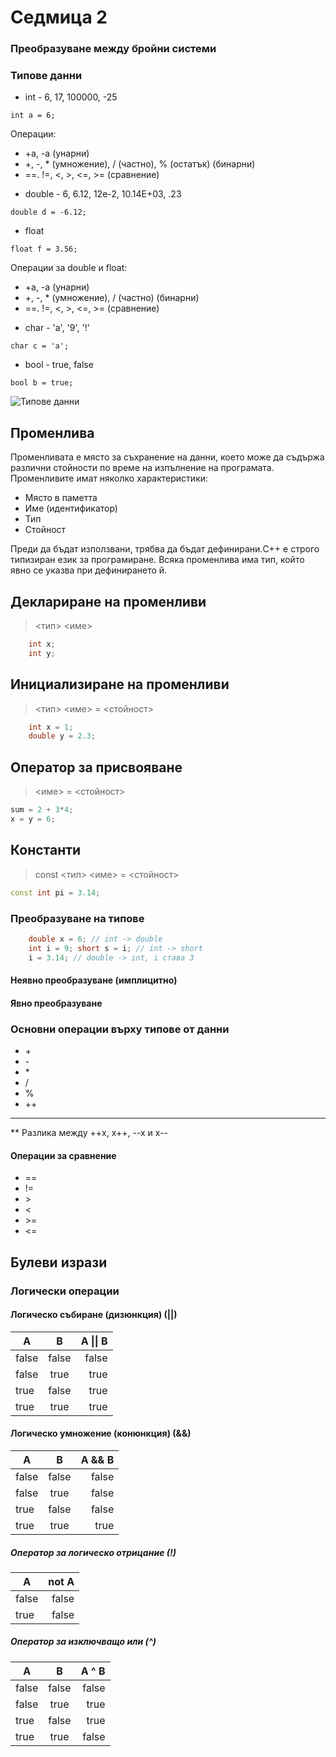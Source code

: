 # Седмица 2
### Преобразуване между бройни системи
### Типове данни
- int - 6, 17, 100000, -25
```
int a = 6;
```

  Операции: 
  * +a, -a (унарни) 
  * +, -, * (умножение), / (частно), % (остатък) (бинарни)
  * ==. !=, <, >, <=, >= (сравнение)
- double - 6, 6.12, 12e-2, 10.14E+03, .23
```
double d = -6.12;
```

- float
```
float f = 3.56;
```

  Операции за double и float: 
  * +a, -a (унарни) 
  * +, -, * (умножение), / (частно) (бинарни)
  * ==. !=, <, >, <=, >= (сравнение)
- char - 'a', '9', '!'
```
char c = 'a';
```

- bool - true, false
```
bool b = true;
```

![Типове данни](https://i.imgur.com/n8xJIQc.png)

## Променлива
Променливата е място за съхранение на данни, което може да съдържа различни стойности по време на изпълнение на програмата. Променливите имат няколко характеристики:

- Място в паметта
- Име (идентификатор)
- Тип
- Стойност

Преди да бъдат използвани, трябва да бъдат дефинирани.C++ е строго типизиран език за програмиране. Всяка променлива има тип, който явно се указва при дефинирането й.
## Деклариране на променливи
> <тип> <име>
```c++
    int x;
    int y;
```

## Инициализиране на променливи
> <тип> <име> = <стойност>
```c++
    int x = 1;
    double y = 2.3;
```

## Оператор за присвояване
> <име> = <стойност>
```c++
sum = 2 + 3*4;
x = y = 6;
```

## Константи
> const <тип> <име> = <стойност>
```c++
const int pi = 3.14;
```

### Преобразуване на типове
```c++
    double x = 6; // int -> double
    int i = 9; short s = i; // int -> short
    i = 3.14; // double -> int, i става 3
```

#### Неявно преобразуване (имплицитно)

#### Явно преобразуване

### Основни операции върху типове от данни
- \+
- \-
- \*
- /
- %
- ++
- --
** Разлика между ++x, x++, --x и x--

#### Операции за сравнение
- ==
- != 
- \> 
- < 
- \>= 
- <= 

## Булеви изрази
### Логически операции
#### Логическо събиране (дизюнкция) (||)
| A     |   B   | A \|\| B |
| ----- | :---: | -------: |
| false | false |    false |
| false | true  |     true |
| true  | false |     true |
| true  | true  |     true |
#### Логическо умножение (конюнкция) (&&)
| A     |   B   | A && B |
| ----- | :---: | -----: |
| false | false |  false |
| false | true  |  false |
| true  | false |  false |
| true  | true  |   true |

##### Оператор за логическо отрицание (!)
| A     | not A |
| ----- | ----: |
| false | false |
| true  | false |

##### Оператор за изключващо или (^)
| A     |   B   | A ^ B |
| ----- | :---: | -----: |
| false | false |  false |
| false | true  |  true |
| true  | false |  true |
| true  | true  |   false |
